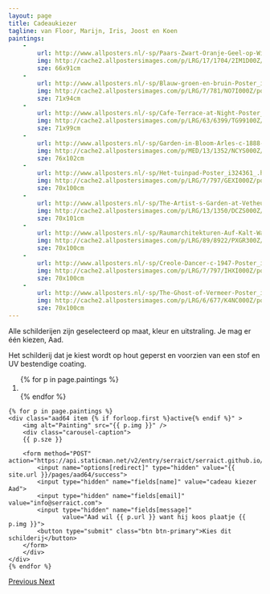 ```yaml
---
layout: page
title: Cadeaukiezer
tagline: van Floor, Marijn, Iris, Joost en Koen
paintings:
    - 
        url: http://www.allposters.nl/-sp/Paars-Zwart-Oranje-Geel-op-Wit-en-Rood-1949-Poster_i1813879_.htm
        img: http://cache2.allpostersimages.com/p/LRG/17/1704/2IM1D00Z/poster/mark-rothko-paars-zwart-oranje-geel-op-wit-en-rood-1949.jpg
        sze: 66x91cm
    - 
        url: http://www.allposters.nl/-sp/Blauw-groen-en-bruin-Poster_i290398_.htm
        img: http://cache2.allpostersimages.com/p/LRG/7/781/NO7I000Z/poster/mark-rothko-blauw-groen-en-bruin.jpg
        sze: 71x94cm
    - 
        url: http://www.allposters.nl/-sp/Cafe-Terrace-at-Night-Poster_i8922511_.htm
        img: http://cache2.allpostersimages.com/p/LRG/63/6399/TG99100Z/poster/vincent-van-gogh-cafe-terrace-at-night.jpg
        sze: 71x99cm
    -
        url: http://www.allposters.nl/-sp/Garden-in-Bloom-Arles-c-1888-Poster_i1350030_.htm
        img: http://cache2.allpostersimages.com/p/MED/13/1352/NCYS000Z/poster/  vincent-van-gogh-garden-in-bloom-arles-c-1888.jpg  
        sze: 76x102cm  
    - 
        url: http://www.allposters.nl/-sp/Het-tuinpad-Poster_i324361_.htm
        img: http://cache2.allpostersimages.com/p/LRG/7/797/GEXI000Z/poster/claude-monet-het-tuinpad.jpg
        sze: 70x100cm
    -  
        url: http://www.allposters.nl/-sp/The-Artist-s-Garden-at-Vetheuil-1880-Poster_i1347553_.htm
        img: http://cache2.allpostersimages.com/p/LRG/13/1350/DCZS000Z/poster/  claude-monet-the-artist-s-garden-at-vetheuil-1880.jpg  
        sze: 70x101cm  
    -  
        url: http://www.allposters.nl/-sp/Raumarchitekturen-Auf-Kalt-Warm-1915-Poster_i13393729_.htm
        img: http://cache2.allpostersimages.com/p/LRG/89/8922/PXGR300Z/poster/  paul-klee-raumarchitekturen-auf-kalt-warm-1915.jpg  
        sze: 70x100cm  
    -  
        url: http://www.allposters.nl/-sp/Creole-Dancer-c-1947-Poster_i324233_.htm
        img: http://cache2.allpostersimages.com/p/LRG/7/797/IHXI000Z/poster/henri-matisse-creole-dancer-c-1947.jpg
        sze: 70x100cm
    -  
        url: http://www.allposters.nl/-sp/The-Ghost-of-Vermeer-Poster_i1287448_.htm
        img: http://cache2.allpostersimages.com/p/LRG/6/677/K4NC000Z/poster/salvador-dali-the-ghost-of-vermeer.jpg
        sze: 70x100cm
---
```


Alle schilderijen zijn geselecteerd op maat, kleur en uitstraling.
Je mag er één kiezen, Aad.

Het schilderij dat je kiest wordt op hout geperst 
en voorzien van een stof en UV bestendige coating.



<div id="carousel-example-generic" 
     class="carousel slide" 
     data-ride="carousel" data-interval="false">
  <!-- Indicators -->
  <ol class="carousel-indicators">
    {% for p in page.paintings %}
    <li data-target="#carousel-example-generic" 
        data-slide-to="{{ forloop.index | minus:1 }}"
        class="{% if forloop.first %}active{% endif %}"></li>
    {% endfor %}
  </ol>

  <!-- Wrapper for slides -->
  <div class="carousel-inner" role="listbox">

    
    {% for p in page.paintings %}
    <div class="aad64 item {% if forloop.first %}active{% endif %}" >
        <img alt="Painting" src="{{ p.img }}" />
        <div class="carousel-caption">
        {{ p.sze }}

        <form method="POST" action="https://api.staticman.net/v2/entry/serraict/serraict.github.io/master/contact">
            <input name="options[redirect]" type="hidden" value="{{ site.url }}/pages/aad64/success">
            <input type="hidden" name="fields[name]" value="cadeau kiezer Aad">
            <input type="hidden" name="fields[email]" value="info@serraict.com">
            <input type="hidden" name="fields[message]" 
                   value="Aad wil {{ p.url }} want hij koos plaatje {{ p.img }}">
            <button type="submit" class="btn btn-primary">Kies dit schilderij</button>
        </form>
        </div>   
    </div>
    {% endfor %}

  </div>

  <!-- Controls -->
  <a class="left carousel-control" href="#carousel-example-generic" role="button" data-slide="prev">
    <span class="glyphicon glyphicon-chevron-left" aria-hidden="true"></span>
    <span class="sr-only">Previous</span>
  </a>
  <a class="right carousel-control" href="#carousel-example-generic" role="button" data-slide="next">
    <span class="glyphicon glyphicon-chevron-right" aria-hidden="true"></span>
    <span class="sr-only">Next</span>
  </a>
</div>


